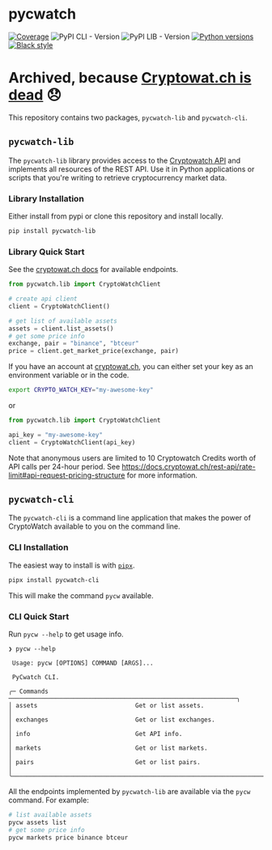 # pycwatch

[![Coverage](https://img.shields.io/codecov/c/github/ljnsn/pycwatch?color=%2334D058)](https://codecov.io/gh/ljnsn/pycwatch)
![PyPI CLI - Version](https://img.shields.io/pypi/v/pycwatch-cli?logo=pypi&label=pycwatch-cli&color=limegreen)
![PyPI LIB - Version](https://img.shields.io/pypi/v/pycwatch-lib?logo=pypi&label=pycwatch-lib&color=limegreen)
[![Python versions](https://img.shields.io/pypi/pyversions/pycwatch.svg)](https://pypi.org/project/pycwatch)
[![Black style](https://img.shields.io/badge/code%20style-black-000000.svg)](https://github.com/psf/black)

# Archived, because [Cryptowat.ch is dead](https://cryptowat.ch/products/cryptocurrency-market-data-api) 😞

This repository contains two packages, `pycwatch-lib` and `pycwatch-cli`.

## `pycwatch-lib`

The `pycwatch-lib` library provides access to the [Cryptowatch API](https://docs.cryptowat.ch/rest-api/) and implements all resources of the REST API. Use it in Python applications or scripts that you're writing to retrieve cryptocurrency market data.

### Library Installation

Either install from pypi or clone this repository and install locally.

```bash
pip install pycwatch-lib
```

### Library Quick Start

See the [cryptowat.ch docs](https://docs.cryptowat.ch/rest-api) for available endpoints.

```python
from pycwatch.lib import CryptoWatchClient

# create api client
client = CryptoWatchClient()

# get list of available assets
assets = client.list_assets()
# get some price info
exchange, pair = "binance", "btceur"
price = client.get_market_price(exchange, pair)
```

If you have an account at [cryptowat.ch](https://cryptowat.ch), you can either set your key as an environment variable or in the code.

```bash
export CRYPTO_WATCH_KEY="my-awesome-key"
```

or

```python
from pycwatch.lib import CryptoWatchClient

api_key = "my-awesome-key"
client = CryptoWatchClient(api_key)
```

Note that anonymous users are limited to 10 Cryptowatch Credits worth of API calls per 24-hour period.
See <https://docs.cryptowat.ch/rest-api/rate-limit#api-request-pricing-structure> for more information.

## `pycwatch-cli`

The `pycwatch-cli` is a command line application that makes the power of CryptoWatch
available to you on the command line.

### CLI Installation

The easiest way to install is with [`pipx`](https://pypa.github.io/pipx/).

```bash
pipx install pycwatch-cli
```

This will make the command `pycw` available.

### CLI Quick Start

Run `pycw --help` to get usage info.

```
❯ pycw --help
                                                                                                            
 Usage: pycw [OPTIONS] COMMAND [ARGS]...                                                                    
                                                                                                            
 PyCwatch CLI.                                                                                              
                                                                                                           
╭─ Commands ───────────────────────────────────────────────────────────────╮
│ assets                           Get or list assets.                     │
│ exchanges                        Get or list exchanges.                  │
│ info                             Get API info.                           │
│ markets                          Get or list markets.                    │
│ pairs                            Get or list pairs.                      │
╰──────────────────────────────────────────────────────────────────────────╯
```

All the endpoints implemented by `pycwatch-lib` are available via the `pycw` command.
For example:

```bash
# list available assets
pycw assets list
# get some price info
pycw markets price binance btceur
```

